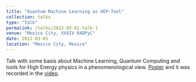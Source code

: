 ```yaml
---
title: "Quantum Machine Learning as HEP-Tool"
collection: talks
type: "Talk"
permalink: /talks/2012-03-01-talk-1
venue: "Mexico City, XXXIV RADPyC"
date: 2012-03-01
location: "Mexico City, Mexico"
---
```


Talk with some basis about Machine Learning, Quantum Computing and tools 
for High Energy physics in a phenomenological view.
[Poster](https://www.dropbox.com/s/5t8kcyoqgi83a7k/ptrQMLasHEPTool.pdf?dl=0)
and it was recorded in the [video](https://www.youtube.com/watch?v=B414I-rh3HY).


